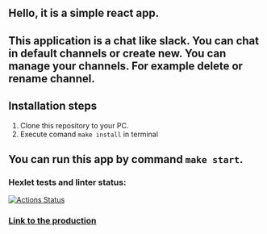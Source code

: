 ## Hello, it is a simple react app. 

  This application is a chat like slack. You can chat in default channels or create new. You can manage your channels. For example delete or rename channel.
--  


## Installation steps
1. Clone this repository to your PC.
2. Execute comand `make install` in terminal

## You can run this app by command `make start`.


### Hexlet tests and linter status:
[![Actions Status](https://github.com/Asma-pixel/frontend-project-12/workflows/hexlet-check/badge.svg)](https://github.com/Asma-pixel/frontend-project-12/actions)

### [Link to the production](https://frontend-project-12-production-960d.up.railway.app/)
